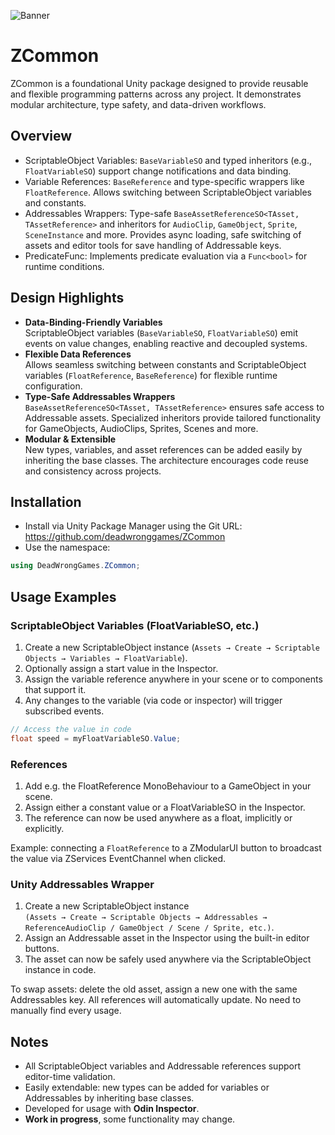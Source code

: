 ![Banner](https://raw.githubusercontent.com/deadwronggames/ZSharedAssets/Banner_Zombie.jpg)

# ZCommon
ZCommon is a foundational Unity package designed to provide reusable and flexible programming patterns across any project. It demonstrates modular architecture, type safety, and data-driven workflows.


## Overview
- ScriptableObject Variables: ```BaseVariableSO``` and typed inheritors (e.g., ```FloatVariableSO```) support change notifications and data binding.
- Variable References: ```BaseReference``` and type-specific wrappers like ```FloatReference```. Allows switching between ScriptableObject variables and constants.
- Addressables Wrappers: Type-safe ```BaseAssetReferenceSO<TAsset, TAssetReference>``` and inheritors for ```AudioClip```, ```GameObject```, ```Sprite```, ```SceneInstance``` and more. Provides async loading, safe switching of assets and editor tools for save handling of Addressable keys.
- PredicateFunc: Implements predicate evaluation via a ```Func<bool>``` for runtime conditions.


## Design Highlights
- **Data-Binding-Friendly Variables**  
  ScriptableObject variables (`BaseVariableSO`, `FloatVariableSO`) emit events on value changes, enabling reactive and decoupled systems.
- **Flexible Data References**  
  Allows seamless switching between constants and ScriptableObject variables (`FloatReference`, `BaseReference`) for flexible runtime configuration.
- **Type-Safe Addressables Wrappers**  
  `BaseAssetReferenceSO<TAsset, TAssetReference>` ensures safe access to Addressable assets. Specialized inheritors provide tailored functionality for GameObjects, AudioClips, Sprites, Scenes and more.
- **Modular & Extensible**  
  New types, variables, and asset references can be added easily by inheriting the base classes. The architecture encourages code reuse and consistency across projects.


## Installation
- Install via Unity Package Manager using the Git URL: https://github.com/deadwronggames/ZCommon
- Use the namespace: 
```csharp 
using DeadWrongGames.ZCommon;
```


## Usage Examples

### ScriptableObject Variables (FloatVariableSO, etc.)
1. Create a new ScriptableObject instance (`Assets → Create → Scriptable Objects → Variables → FloatVariable`).
2. Optionally assign a start value in the Inspector.
3. Assign the variable reference anywhere in your scene or to components that support it.
4. Any changes to the variable (via code or inspector) will trigger subscribed events.

```csharp
// Access the value in code
float speed = myFloatVariableSO.Value;
```

### References
1. Add e.g. the FloatReference MonoBehaviour to a GameObject in your scene.
2. Assign either a constant value or a FloatVariableSO in the Inspector.
3. The reference can now be used anywhere as a float, implicitly or explicitly.

Example: connecting a ```FloatReference``` to a ZModularUI button to broadcast the value via ZServices EventChannel when clicked.

### Unity Addressables Wrapper
1. Create a new ScriptableObject instance<br>```(Assets → Create → Scriptable Objects → Addressables → ReferenceAudioClip / GameObject / Scene / Sprite, etc.)```.
2. Assign an Addressable asset in the Inspector using the built-in editor buttons.
3. The asset can now be safely used anywhere via the ScriptableObject instance in code.

To swap assets: delete the old asset, assign a new one with the same Addressables key. All references will automatically update. No need to manually find every usage.


## Notes
- All ScriptableObject variables and Addressable references support editor-time validation.
- Easily extendable: new types can be added for variables or Addressables by inheriting base classes.
- Developed for usage with **Odin Inspector**.
- **Work in progress**, some functionality may change.

